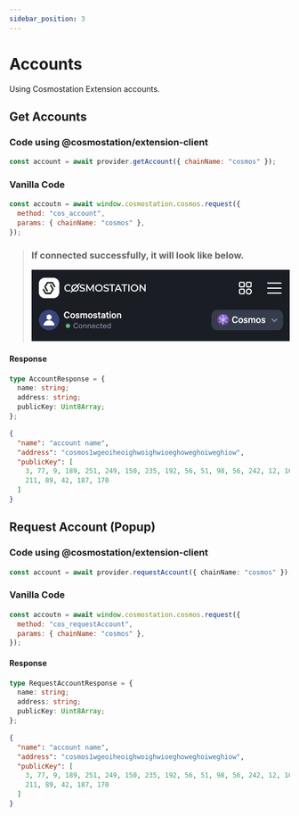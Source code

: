 ```yaml
---
sidebar_position: 3
---
```


# Accounts

Using Cosmostation Extension accounts.

## Get Accounts

### Code using @cosmostation/extension-client

```javascript
const account = await provider.getAccount({ chainName: "cosmos" });
```

### Vanilla Code

```javascript
const accoutn = await window.cosmostation.cosmos.request({
  method: "cos_account",
  params: { chainName: "cosmos" },
});
```

> ### If connected successfully, it will look like below.
>
> ![Provider](/img/developer/extension/2-provider-connected.png)

#### Response

```typescript title="Model"
type AccountResponse = {
  name: string;
  address: string;
  publicKey: Uint8Array;
};
```

```json title="Example"
{
  "name": "account name",
  "address": "cosmos1wgeoiheoighwoighwioeghoweghoiweghiow",
  "publicKey": [
    3, 77, 9, 189, 251, 249, 150, 235, 192, 56, 51, 98, 56, 242, 12, 102, 144,
    211, 89, 42, 187, 170
  ]
}
```

## Request Account (Popup)

### Code using @cosmostation/extension-client

```typescript
const account = await provider.requestAccount({ chainName: "cosmos" });
```

### Vanilla Code

```javascript
const accoutn = await window.cosmostation.cosmos.request({
  method: "cos_requestAccount",
  params: { chainName: "cosmos" },
});
```

#### Response

```typescript title=Model
type RequestAccountResponse = {
  name: string;
  address: string;
  publicKey: Uint8Array;
};
```

```json title=Example
{
  "name": "account name",
  "address": "cosmos1wgeoiheoighwoighwioeghoweghoiweghiow",
  "publicKey": [
    3, 77, 9, 189, 251, 249, 150, 235, 192, 56, 51, 98, 56, 242, 12, 102, 144,
    211, 89, 42, 187, 170
  ]
}
```
